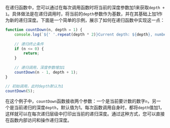 在递归函数中，您可以通过在每次调用函数时将当前的深度参数加1来获取`depth + 1`。具体做法是在递归调用时，将当前的`depth`参数作为基数，并在其基础上加1作为新的递归深度。下面是一个简单的示例，展示了如何在递归函数中实现这一点：

```javascript
function countDown(n, depth = 1) {
    console.log(`${' '.repeat(depth * 2)}Current depth: ${depth}, number: ${n}`);
    
    // 递归终止条件
    if (n <= 0) {
        return;
    }
    
    // 递归调用，深度参数增加1
    countDown(n - 1, depth + 1);
}

// 初始调用，此时depth默认为1
countDown(5);
```

在这个例子中，`countDown`函数接收两个参数：一个是当前要计数的数字`n`，另一个是当前递归的深度`depth`，默认值为1。每次函数调用自身时，都将`depth`值加1，这样就可以在每次递归层级中打印出当前的递归深度。通过这种方式，您可以直接在函数内部访问和操作递归深度。